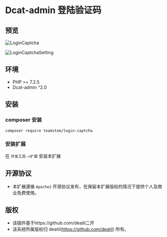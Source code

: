 # Dcat-admin 登陆验证码


## 预览

![LoginCaptcha](http://sswekc8e1.hd-bkt.clouddn.com/typora/20250329195946941.jpg)

![LoginCaptchaSetting](http://sswekc8e1.hd-bkt.clouddn.com/typora/20250329200003165.jpg)


## 环境
 - PHP >= 7.2.5
 - Dcat-admin ^2.0


## 安装

### composer 安装

```
composer require teamstom/login-captcha
```

### 安装扩展

在 `开发工具->扩展` 安装本扩展


## 开源协议

*  本扩展遵循 `Apache2` 开源协议发布，在保留本扩展版权的情况下提供个人及商业免费使用。 


## 版权

*  该插件基于https://github.com/deatil二开
*  该系统所属版权归 deatil(https://github.com/deatil) 所有。
